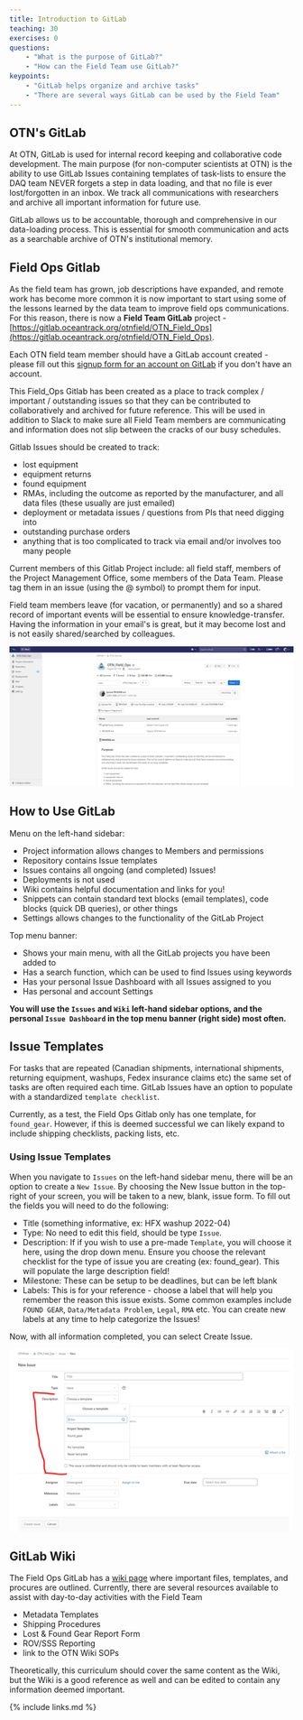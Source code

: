```yaml
---
title: Introduction to GitLab
teaching: 30
exercises: 0
questions:
    - "What is the purpose of GitLab?"
    - "How can the Field Team use GitLab?"
keypoints:
    - "GitLab helps organize and archive tasks"
    - "There are several ways GitLab can be used by the Field Team"
---
```


## OTN's GitLab

At OTN, GitLab is used for internal record keeping and collaborative code development. The main purpose (for non-computer scientists at OTN) is the ability to use GitLab Issues containing templates of task-lists to ensure the DAQ team NEVER forgets a step in data loading, and that no file is ever lost/forgotten in an inbox. We track all communications with researchers and archive all important information for future use.

GitLab allows us to be accountable, thorough and comprehensive in our data-loading process. This is essential for smooth communication and acts as a searchable archive of OTN's institutional memory.

## Field Ops Gitlab

As the field team has grown, job descriptions have expanded, and remote work has become more common it is now important to start using some of the lessons learned by the data team to improve field ops communications. For this reason, there is now a **Field Team GitLab** project - [https://gitlab.oceantrack.org/otnfield/OTN_Field_Ops](https://gitlab.oceantrack.org/otnfield/OTN_Field_Ops).

Each OTN field team member should have a GitLab account created - please fill out this [signup form for an account on GitLab](https://gitlab.oceantrack.org/users/sign_up) if you don't have an account.

This Field_Ops Gitlab has been created as a place to track complex / important / outstanding issues so that they can be contributed to collaboratively and archived for future reference. This will be used in addition to Slack to make sure all Field Team members are communicating and information does not slip between the cracks of our busy schedules.

Gitlab Issues should be created to track:

- lost equipment
- equipment returns
- found equipment
- RMAs, including the outcome as reported by the manufacturer, and all data files (these usually are just emailed)
- deployment or metadata issues / questions from PIs that need digging into
- outstanding purchase orders
- anything that is too complicated to track via email and/or involves too many people

Current members of this Gitlab Project include: all field staff, members of the Project Management Office, some members of the Data Team. Please tag them in an issue (using the @ symbol) to prompt them for input.

Field team members leave (for vacation, or permanently) and so a shared record of important events will be essential to ensure knowledge-transfer. Having the information in your email's is great, but it may become lost and is not easily shared/searched by colleagues.

![FieldOps GitLab Home Page](../fig/fieldops_gitlab_home.PNG)

## How to Use GitLab

Menu on the left-hand sidebar:
- Project information allows changes to Members and permissions
- Repository contains Issue templates
- Issues contains all ongoing (and completed) Issues!
- Deployments is not used
- Wiki contains helpful documentation and links for you!
- Snippets can contain standard text blocks (email templates), code blocks (quick DB queries), or other things
- Settings allows changes to the functionality of the GitLab Project

Top menu banner:
- Shows your main menu, with all the GitLab projects you have been added to
- Has a search function, which can be used to find Issues using keywords
- Has your personal Issue Dashboard with all Issues assigned to you
- Has personal and account Settings

**You will use the `Issues` and `Wiki` left-hand sidebar options, and the personal `Issue Dashboard` in the top menu banner (right side) most often.**

## Issue Templates

For tasks that are repeated (Canadian shipments, international shipments, returning equipment, washups, Fedex insurance claims etc) the same set of tasks are often required each time. GitLab Issues have an option to populate with a standardized `template checklist`.

Currently, as a test, the Field Ops Gitlab only has one template, for `found_gear`. However, if this is deemed successful we can likely expand to include shipping checklists, packing lists, etc.

### Using Issue Templates

When you navigate to `Issues` on the left-hand sidebar menu, there will be an option to create a `New Issue`. By choosing the New Issue button in the top-right of your screen, you will be taken to a new, blank, issue form. To fill out the fields you will need to do the following:
- Title (something informative, ex: HFX washup 2022-04)
- Type: No need to edit this field, should be type `Issue`.
- Description: If if you wish to use a pre-made `Template`, you will choose it here, using the drop down menu. Ensure you choose the relevant checklist for the type of issue you are creating (ex: found_gear). This will populate the large description field! 
- Milestone: These can be setup to be deadlines, but can be left blank
- Labels: This is for your reference - choose a label that will help you remember the reason this issue exists. Some common examples include `FOUND GEAR`, `Data/Metadata Problem`, `Legal`, `RMA` etc. You can create new labels at any time to help categorize the Issues!

Now, with all information completed, you can select Create Issue.

![GitLab Issue Creation - with templates](../fig/new_gitlab_issue.PNG)

## GitLab Wiki

The Field Ops GitLab has a [wiki page](https://gitlab.oceantrack.org/otnfield/OTN_Field_Ops/-/wikis/home) where important files, templates, and procures are outlined. Currently, there are several resources available to assist with day-to-day activities with the Field Team

- Metadata Templates
- Shipping Procedures
- Lost & Found Gear Report Form
- ROV/SSS Reporting
- link to the OTN Wiki SOPs

Theoretically, this curriculum should cover the same content as the Wiki, but the Wiki is a good reference as well and can be edited to contain any information deemed important.


{% include links.md %}
